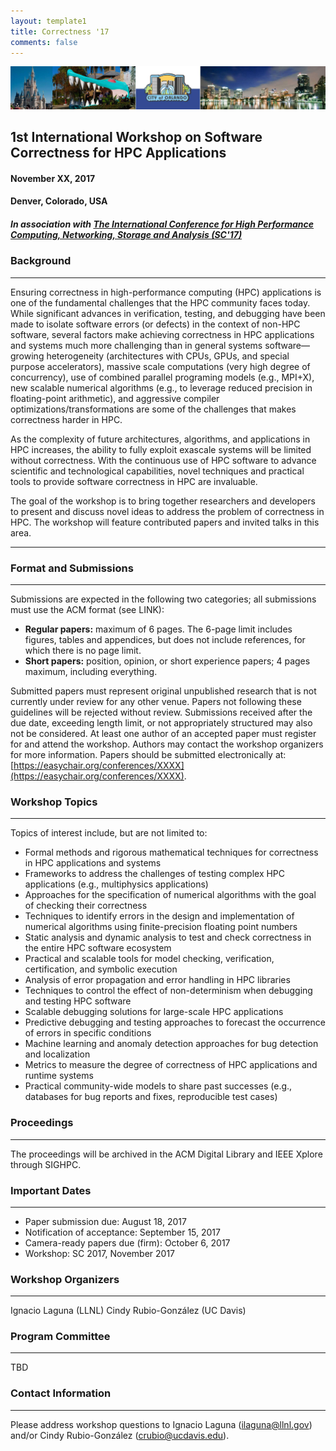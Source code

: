 ```yaml
---
layout: template1
title: Correctness '17
comments: false
---
```


<img src="img/picture.jpg" alt="Drawing" style="width:1200px;" />

1st International Workshop on Software Correctness for HPC Applications
------

#### November XX, 2017
#### Denver, Colorado, USA
##### In association with [The International Conference for High Performance Computing, Networking, Storage and Analysis (SC'17)](http://sc17.supercomputing.org/)

### Background
----

Ensuring correctness in high-performance computing (HPC) applications is one of the fundamental challenges that the HPC community faces today. While significant advances in verification, testing, and debugging have been made to isolate software errors (or defects) in the context of non-HPC software, several factors make achieving correctness in HPC applications and systems much more challenging than in general systems software—growing heterogeneity (architectures with CPUs, GPUs, and special purpose accelerators), massive scale computations (very high degree of concurrency), use of combined parallel programing models (e.g., MPI+X), new scalable numerical algorithms (e.g., to leverage reduced precision in floating-point arithmetic), and aggressive compiler optimizations/transformations are some of the challenges that makes correctness harder in HPC.

As the complexity of future architectures, algorithms, and applications in HPC increases, the ability to fully exploit exascale systems will be limited without correctness. With the continuous use of HPC software to advance scientific and technological capabilities, novel techniques and practical tools to provide software correctness in HPC are invaluable.

The goal of the workshop is to bring together researchers and developers to present and discuss novel ideas to address the problem of correctness in HPC. The workshop will feature contributed papers and invited talks in this area.


<hr>


### Format and Submissions
----

Submissions are expected in the following two categories; all submissions must use the ACM format (see LINK):

* **Regular papers:** maximum of 6 pages. The 6-page limit includes figures, tables and appendices, but does not include references, for which there is no page limit.
* **Short papers:** position, opinion, or short experience papers; 4 pages maximum, including everything.

Submitted papers must represent original unpublished research that is not currently under review for any other venue. Papers not following these guidelines will be rejected without review. Submissions received after the due date, exceeding length limit, or not appropriately structured may also not be considered. At least one author of an accepted paper must register for and attend the workshop. Authors may contact the workshop organizers for more information. Papers should be submitted electronically at: [https://easychair.org/conferences/XXXX](https://easychair.org/conferences/XXXX).

### Workshop Topics
----

Topics of interest include, but are not limited to:

*	Formal methods and rigorous mathematical techniques for correctness in HPC applications and systems
*	Frameworks to address the challenges of testing complex HPC applications (e.g., multiphysics applications)
*	Approaches for the specification of numerical algorithms with the goal of checking their correctness
*	Techniques to identify errors in the design and implementation of numerical algorithms using finite-precision floating point numbers
*	Static analysis and dynamic analysis to test and check correctness in the entire HPC software ecosystem
*	Practical and scalable tools for model checking, verification, certification, and symbolic execution
*	Analysis of error propagation and error handling in HPC libraries
*	Techniques to control the effect of non-determinism when debugging and testing HPC software
*	Scalable debugging solutions for large-scale HPC applications
*	Predictive debugging and testing approaches to forecast the occurrence of errors in specific conditions
*	Machine learning and anomaly detection approaches for bug detection and localization
*	Metrics to measure the degree of correctness of HPC applications and runtime systems
*	Practical community-wide models to share past successes (e.g., databases for bug reports and fixes, reproducible test cases)

### Proceedings
---

The proceedings will be archived in the ACM Digital Library and IEEE Xplore through SIGHPC.

### Important Dates
---

* Paper submission due: August 18, 2017
* Notification of acceptance: September 15, 2017
* Camera-ready papers due (firm): October 6, 2017
* Workshop: SC 2017, November 2017

### Workshop Organizers
---

Ignacio Laguna (LLNL)
Cindy Rubio-González (UC Davis)

### Program Committee
---

TBD

### Contact Information
---

Please address workshop questions to Ignacio Laguna (ilaguna@llnl.gov) and/or Cindy Rubio-González (crubio@ucdavis.edu).

